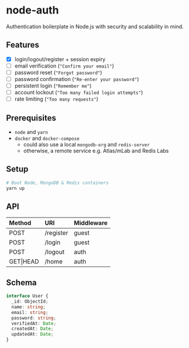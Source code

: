 # node-auth

Authentication boilerplate in Node.js with security and scalability in mind.

## Features

- [x] login/logout/register + session expiry
- [ ] email verification (`"Confirm your email"`)
- [ ] password reset (`"Forgot password"`)
- [ ] password confirmation (`"Re-enter your password"`)
- [ ] persistent login (`"Remember me"`)
- [ ] account lockout (`"Too many failed login attempts"`)
- [ ] rate limiting (`"Too many requests"`)

## Prerequisites

- `node` and `yarn`
- `docker` and `docker-compose`
  - could also use a local `mongodb-org` and `redis-server`
  - otherwise, a remote service e.g. Atlas/mLab and Redis Labs

## Setup

```sh
# Boot Node, MongoDB & Redis containers
yarn up
```

## API

| Method    | URI       | Middleware |
| :-------- | :-------- | :--------- |
| POST      | /register | guest      |
| POST      | /login    | guest      |
| POST      | /logout   | auth       |
| GET\|HEAD | /home     | auth       |

## Schema

```ts
interface User {
  _id: ObjectId;
  name: string;
  email: string;
  password: string;
  verifiedAt: Date;
  createdAt: Date;
  updatedAt: Date;
}
```
